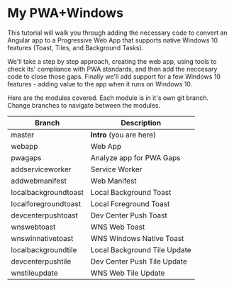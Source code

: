 # My PWA+Windows

This tutorial will walk you through adding the necessary code to convert an Angular app to a Progressive Web App that supports native Windows 10 features (Toast, Tiles, and Background Tasks).

We'll take a step by step approach, creating the web app, using tools to check its' compliance with PWA standards, and then add the neccesary code to close those gaps. Finally we'll add support for a few Windows 10 features - adding value to the app when it runs on Windows 10.

Here are the modules covered. Each module is in it's own git branch. Change branches to navigate between the modules.

Branch|Description
---|---
master|**Intro** (you are here)
webapp|Web App
pwagaps|Analyze app for PWA Gaps
addserviceworker|Service Worker
addwebmanifest|Web Manifest
localbackgroundtoast|Local Background Toast
localforegroundtoast|Local Foreground Toast
devcenterpushtoast|Dev Center Push Toast
wnswebtoast|WNS Web Toast
wnswinnativetoast|WNS Windows Native Toast
localbackgroundtile|Local Background Tile Update
devcenterpushtile|Dev Center Push Tile Update
wnstileupdate|WNS Web Tile Update

